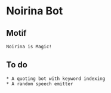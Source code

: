 # Noirina Bot

## Motif

	Noirina is Magic!

## To do

	* A quoting bot with keyword indexing
	* A random speech emitter
